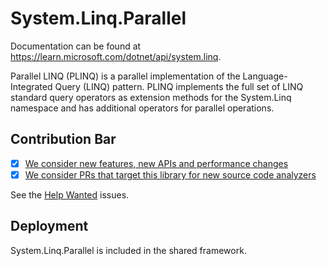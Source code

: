 # System.Linq.Parallel

Documentation can be found at https://learn.microsoft.com/dotnet/api/system.linq.

Parallel LINQ (PLINQ) is a parallel implementation of the Language-Integrated Query (LINQ) pattern. PLINQ implements the full set of LINQ standard query operators as extension methods for the System.Linq namespace and has additional operators for parallel operations.

## Contribution Bar

- [x] [We consider new features, new APIs and performance changes](../../libraries/README.md#primary-bar)
- [x] [We consider PRs that target this library for new source code analyzers](../../libraries/README.md#secondary-bars)

See the [Help Wanted](https://github.com/dotnet/runtime/issues?q=is%3Aissue+is%3Aopen+label%3Aarea-System.Linq.Parallel+label%3A%22help+wanted%22) issues.

## Deployment

System.Linq.Parallel is included in the shared framework.
